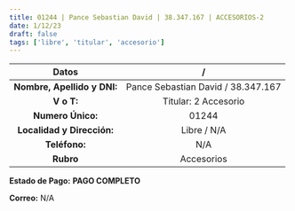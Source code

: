 ```yaml
---
title: 01244 | Pance Sebastian David | 38.347.167 | ACCESORIOS-2
date: 1/12/23
draft: false
tags: ['libre', 'titular', 'accesorio']
---
```


|          **Datos**          |                  /                 |
|:---------------------------:|:----------------------------------:|
| **Nombre, Apellido y DNI:** | Pance Sebastian David / 38.347.167 |
|          **V o T:**         |        Titular: 2 Accesorio        |
|      **Numero Único:**      |                01244               |
|  **Localidad y Dirección:** |             Libre / N/A            |
|        **Teléfono:**        |                 N/A                |
|          **Rubro**          |             Accesorios             |

**Estado de Pago:** **PAGO COMPLETO**

**Correo:** N/A
